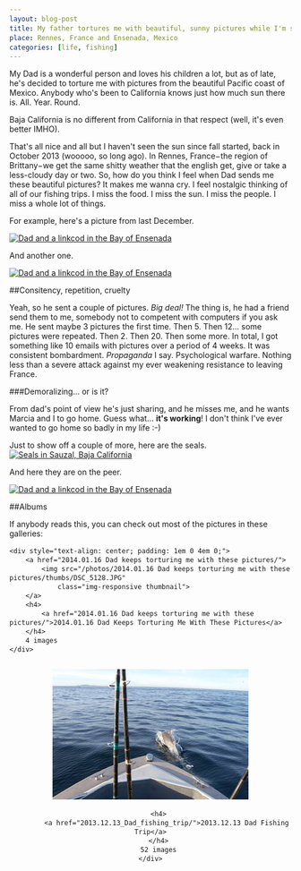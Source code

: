 ```yaml
---
layout: blog-post
title: My father tortures me with beautiful, sunny pictures while I'm stuck in the rain
place: Rennes, France and Ensenada, Mexico
categories: [life, fishing]
---
```


My Dad is a wonderful person and loves his children a lot, but as of late, he's decided to torture me with pictures from the beautiful Pacific coast of Mexico. Anybody who's been to California knows just how much sun there is. All. Year. Round.

Baja California is no different from California in that respect (well, it's even better IMHO).

That's all nice and all but I haven't seen the sun since fall started, back in October 2013 (wooooo, so long ago). In Rennes, France−the region of Brittany−we get the same shitty weather that the english get, give or take a less-cloudy day or two. So, how do you think I feel when Dad sends me these beautiful pictures? It makes me wanna cry. I feel nostalgic thinking of all of our fishing trips. I miss the food. I miss the sun. I miss the people. I miss a whole lot of things.

For example, here's a picture from last December.

<a      href=http://localhost:4000/photos/2013.12.13_Dad_fishing_trip/DSC_5013.JPG >
<img    class="img-responsive" 
        alt="Dad and a linkcod in the Bay of Ensenada" 
        src=http://localhost:4000/photos/2013.12.13_Dad_fishing_trip/DSC_5013.JPG>
</a>

<!--more-->

And another one.

<a href=http://localhost:4000/photos/2013.12.13_Dad_fishing_trip/DSC_4995.JPG ><img class="img-responsive" alt="Dad and a linkcod in the Bay of Ensenada" src=http://localhost:4000/photos/2013.12.13_Dad_fishing_trip/DSC_4995.JPG>
</a>

##Consitency, repetition, cruelty

Yeah, so he sent a couple of pictures. *Big deal!* The thing is, he had a friend send them to me, somebody not to competent with computers if you ask me. He sent maybe 3 pictures the first time. Then 5. Then 12... some pictures were repeated. Then 2. Then 20. Then some more. In total, I got something like 10 emails with pictures over a period of 4 weeks. It was consistent bombardment. *Propaganda* I say. Psychological warfare. Nothing less than a severe attack against my ever weakening resistance to leaving France.


###Demoralizing... or is it?

From dad's point of view he's just sharing, and he misses me, and he wants Marcia and I to go home. Guess what... **it's working**! I don't think I've ever wanted to go home so badly in my life :-)

Just to show off a couple of more, here are the seals.
<a href=http://localhost:4000/photos/2013.12.13_Dad_fishing_trip/DSC_5027.JPG ><img class="img-responsive" alt="Seals in Sauzal, Baja California" src=http://localhost:4000/photos/2013.12.13_Dad_fishing_trip/DSC_5027.JPG>
</a>

And here they are on the peer.

<a      href=http://localhost:4000/photos/2013.12.13_Dad_fishing_trip/DSC_5033.JPG >
<img     src=http://localhost:4000/photos/2013.12.13_Dad_fishing_trip/DSC_5033.JPG
        class="img-responsive" 
        alt="Dad and a linkcod in the Bay of Ensenada" >
</a>

##Albums

If anybody reads this, you can check out most of the pictures in these galleries:

<div class="col-lg-6 col-md-6 col-xs-6 thumb">

<!--     <div style="width: 35em; text-align: center; padding: 1em 0 4em 0;"> -->
<!--         <a href="2014.01.16 Dad keeps torturing me with these pictures"> <img style="max-height: 20em; max-width: 20em;" -->
<!--             src="2014.01.16 Dad keeps torturing me with these pictures/thumbs/DSC_5128.JPG" -->
<!--             > -->
<!--         </a> -->

    <div style="text-align: center; padding: 1em 0 4em 0;">
        <a href="2014.01.16 Dad keeps torturing me with these pictures/">
            <img src="/photos/2014.01.16 Dad keeps torturing me with these pictures/thumbs/DSC_5128.JPG"
                class="img-responsive thumbnail">
        </a>
        <h4>
            <a href="2014.01.16 Dad keeps torturing me with these pictures/">2014.01.16 Dad Keeps Torturing Me With These Pictures</a>
        </h4>
        4 images
    </div>
</div>

<div class="col-lg-6 col-md-6 col-xs-6 thumb">
    <div style="text-align: center; padding: 1em 0 4em 0;">
        <a href="2013.12.13_Dad_fishing_trip/">
            <img src="/photos/2013.12.13_Dad_fishing_trip/thumbs/DSC_4995.JPG"
                class="img-responsive thumbnail">
        </a>
        
        <h4>
            <a href="2013.12.13_Dad_fishing_trip/">2013.12.13 Dad Fishing Trip</a>
        </h4>
        52 images
    </div>
</div>

